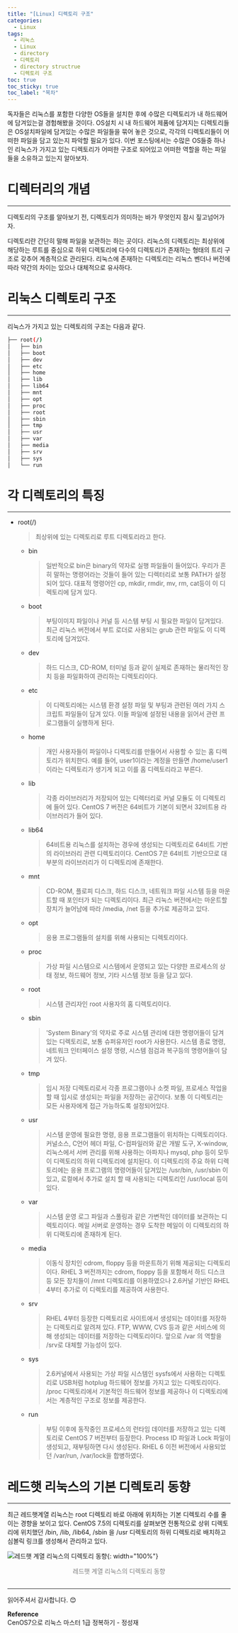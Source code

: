 ```yaml
---
title: "[Linux] 디렉토리 구조"
categories:
  - Linux
tags:
  - 리눅스
  - Linux
  - directory
  - 디렉토리
  - directory structrue
  - 디렉토리 구조
toc: true
toc_sticky: true
toc_label: "목차"
---
```


독자들은 리눅스를 포함한 다양한 OS들을 설치한 후에 수많은 디렉토리가 내 하드웨어에 담겨있는걸 경험해봤을 것이다. OS설치 시 내 하드웨어 제품에 담겨지는 디렉토리들은 OS설치파일에 담겨있는 수많은 파일들을 묶어 놓은 것으로, 각각의 디렉토리들이 어떠한 파일을 담고 있는지 파악할 필요가 있다. 이번 포스팅에서는 수많은 OS들중 하나인 리눅스가 가지고 있는 디렉토리가 어떠한 구조로 되어있고 어떠한 역할을 하는 파일들을 소유하고 있는지 알아보자.

# 디렉터리의 개념
---
디렉토리의 구조를 알아보기 전, 디렉토리가 의미하는 바가 무엇인지 잠시 짚고넘어가자.  

디렉토리란 간단히 말해 파일을 보관하는 하는 곳이다. 리눅스의 디렉토리는 최상위에 해당하는 루트를 중심으로 하위 디렉토리에 다수의 디렉토리가 존재하는 형태의 트리 구조로 갖추어 계층적으로 관리된다. 리눅스에 존재하는 디렉토리는 리눅스 벤더나 버전에 따라 약간의 차이는 있으나 대체적으로 유사하다.

# 리눅스 디렉토리 구조
---
리눅스가 가지고 있는 디렉토리의 구조는 다음과 같다.
```bash
├── root(/)
│   ├── bin
│   ├── boot
│   ├── dev
│   ├── etc
│   ├── home
│   ├── lib
│   ├── lib64
│   ├── mnt
│   ├── opt
│   ├── proc
│   ├── root
│   ├── sbin
│   ├── tmp
│   ├── usr
│   ├── var
│   ├── media
│   ├── srv
│   ├── sys
│   └── run
``` 

# 각 디렉토리의 특징
---
- root(/)
  >최상위에 있는 디렉토리로 루트 디렉토리라고 한다.
  - bin
    >일반적으로 bin은 binary의 약자로 실행 파일들이 들어있다. 우리가 흔히 말하는 명령어라는 것들이 들어 있는 디렉터리로 보통 PATH가 설정되어 있다. 대표적 명령어인 cp, mkdir, rmdir, mv, rm, cat등이 이 디렉토리에 담겨 있다.
  - boot
    >부팅이미지 파일이나 커널 등 시스템 부팅 시 필요한 파일이 담겨있다. 최근 리눅스 버전에서 부트 로더로 사용되는 grub 관련 파일도 이 디렉토리에 담겨있다.
  - dev
    >하드 디스크, CD-ROM, 터미널 등과 같이 실제로 존재하는 물리적인 장치 등을 파일화하여 관리하는 디렉토리이다.
  - etc
    >이 디렉토리에는 시스템 환경 설정 파일 및 부팅과 관련된 여러 가지 스크립트 파일들이 담겨 있다. 이들 파일에 설정된 내용을 읽어서 관련 프로그램들이 실행하게 된다.
  - home
    >개인 사용자들이 파일이나 디렉토리를 만들어서 사용할 수 있는 홈 디렉토리가 위치한다. 예를 들어, user1이라는 계정을 만들면 /home/user1 이라는 디렉토리가 생기게 되고 이를 홈 디렉토리라고 부른다.
  - lib
    >각종 라이브러리가 저장되어 있는 디렉터리로 커널 모듈도 이 디렉토리에 들어 있다. CentOS 7 버전은 64비트가 기본이 되면서 32비트용 라이브러리가 들어 있다.
  - lib64
    >64비트용 리눅스를 설치하는 경우에 생성되는 디렉토리로 64비트 기반의 라이브러리 관련 디렉토리이다. CentOS 7은 64비트 기반으므로 대부분의 라이브러리가 이 디렉토리에 존재한다.
  - mnt
    >CD-ROM, 플로피 디스크, 하드 디스크, 네트워크 파일 시스템 등을 마운트할 때 포인터가 되는 디렉토리이다. 최근 리눅스 버전에서는 마운트할 장치가 늘어남에 따라 /media, /net 등을 추가로 제공하고 있다.
  - opt
    >응용 프로그램들의 설치를 위해 사용되는 디렉토리이다.
  - proc
    >가상 파일 시스템으로 시스템에서 운영되고 있는 다양한 프로세스의 상태 정보, 하드웨어 정보, 기타 시스템 정보 등을 담고 있다.
  - root
    >시스템 관리자인 root 사용자의 홈 디렉토리이다.
  - sbin
    >'System Binary'의 약자로 주로 시스템 관리에 대한 명령어들이 담겨 있는 디렉토리로, 보통 슈퍼유저인 root가 사용한다. 시스템 종료 명령, 네트워크 인터페이스 설정 명령, 시스템 점검과 복구등의 명령어들이 담겨 있다.
  - tmp
    >임시 저장 디렉토리로서 각종 프로그램이나 소켓 파일, 프로세스 작업을 할 때 임시로 생성되는 파일을 저장하는 공간이다. 보통 이 디렉토리는 모든 사용자에게 접근 가능하도록 설정되어있다.
  - usr
    >시스템 운영에 필요한 명령, 응용 프로그램들이 위치하는 디렉토리이다. 커널소스, C언어 헤더 파일, C-컴파일러와 같은 개발 도구, X-window, 리눅스에서 서버 관리를 위해 사용하는 아파치나 mysql, php 등이 모두 이 디렉토리의 하위 디렉토리에 설치된다. 이 디렉토리의 주요 하위 디렉토리에는 응용 프로그램의 명령어들이 담겨있는 /usr/bin, /usr/sbin 이 있고, 로컬에서 추가로 설치 할 때 사용되는 디렉토리인 /usr/local 등이 있다.
  - var
    >시스템 운영 로그 파일과 스풀링과 같은 가변적인 데이터를 보관하는 디렉토리이다. 메일 서버로 운영하는 경우 도착한 메일이 이 디렉토리의 하위 디랙토리에 존재하게 된다.
  - media
    >이동식 장치인 cdrom, floppy 등을 마운트하기 위해 제공되는 디렉토리이다. RHEL 3 버전까지는 cdrom, floppy 등을 포함해서 하드 디스크 등 모든 장치들이 /mnt 디렉토리를 이용하였으나 2.6커널 기반인 RHEL 4부터 추가로 이 디렉토리를 제공하여 사용한다.
  - srv
    >RHEL 4부터 등장한 디렉토리로 사이트에서 생성되는 데이터를 저장하는 디렉토리로 알려져 있다. FTP, WWW, CVS 등과 같은 서비스에 의해 생성되는 데이터를 저장하는 디렉토리이다. 앞으로 /var 의 역할을 /srv로 대체할 가능성이 있다.
  - sys
    >2.6커널에서 사용되는 가상 파일 시스템인 sysfs에서 사용하는 디렉토리로 USB처럼 hotplug 하드웨어 정보를 가지고 있는 디렉토리이다. /proc 디렉토리에서 기본적인 하드웨어 정보를 제공하나 이 디렉토리에서는 계층적인 구조로 정보를 제공한다.
  - run
    >부팅 이후에 동작중인 프로세스의 런타임 데이터를 저장하고 있는 디렉토리로 CentOS 7 버전부터 등장한다. Process ID 파일과 Lock 파일이 생성되고, 재부팅하면 다시 생성된다. RHEL 6 이전 버전에서 사용되었던 /var/run, /var/lock을 합병하였다.

# 레드햇 리눅스의 기본 디렉토리 동향
---
최근 레드햇계열 리눅스는 root 디렉토리 바로 아래에 위치하는 기본 디렉토리 수를 줄이는 경향을 보이고 있다. CentOS 7.5의 디렉토리를 살펴보면 전통적으로 상위 디렉토리에 위치했던 /bin, /lib, /lib64, /sbin 을 /usr 디렉토리의 하위 디렉토리로 배치하고 심볼릭 링크를 생성해서 관리하고 있다.

![레드햇 계열 리눅스의 디렉토리 동향](/blog/assets/img/posts/20220806/directory-trend.png "레드햇 계열 리눅스의 디렉토리 동향"){: width="100%"}
<div style="color: gray; text-align: center; margin-bottom: 30px;">레드햇 계열 리눅스의 디렉토리 동향</div> 

---

읽어주셔서 감사합니다. 😊

__Reference__  
CenOS7으로 리눅스 마스터 1급 정복하기 - 정성재    